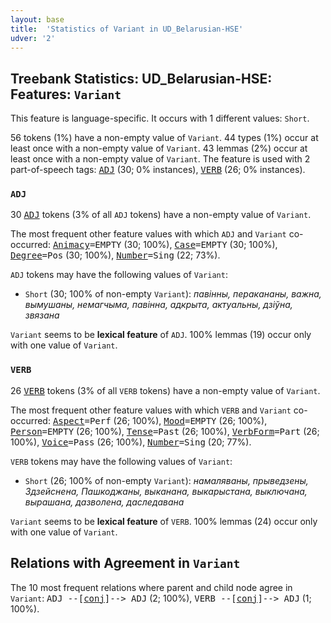 ```yaml
---
layout: base
title:  'Statistics of Variant in UD_Belarusian-HSE'
udver: '2'
---
```


## Treebank Statistics: UD_Belarusian-HSE: Features: `Variant`

This feature is language-specific.
It occurs with 1 different values: `Short`.

56 tokens (1%) have a non-empty value of `Variant`.
44 types (1%) occur at least once with a non-empty value of `Variant`.
43 lemmas (2%) occur at least once with a non-empty value of `Variant`.
The feature is used with 2 part-of-speech tags: <tt><a href="be_hse-pos-ADJ.html">ADJ</a></tt> (30; 0% instances), <tt><a href="be_hse-pos-VERB.html">VERB</a></tt> (26; 0% instances).

### `ADJ`

30 <tt><a href="be_hse-pos-ADJ.html">ADJ</a></tt> tokens (3% of all `ADJ` tokens) have a non-empty value of `Variant`.

The most frequent other feature values with which `ADJ` and `Variant` co-occurred: <tt><a href="be_hse-feat-Animacy.html">Animacy</a></tt><tt>=EMPTY</tt> (30; 100%), <tt><a href="be_hse-feat-Case.html">Case</a></tt><tt>=EMPTY</tt> (30; 100%), <tt><a href="be_hse-feat-Degree.html">Degree</a></tt><tt>=Pos</tt> (30; 100%), <tt><a href="be_hse-feat-Number.html">Number</a></tt><tt>=Sing</tt> (22; 73%).

`ADJ` tokens may have the following values of `Variant`:

* `Short` (30; 100% of non-empty `Variant`): <em>павінны, перакананы, важна, вымушаны, немагчыма, павінна, адкрыта, актуальны, дзіўна, звязана</em>

`Variant` seems to be **lexical feature** of `ADJ`. 100% lemmas (19) occur only with one value of `Variant`.

### `VERB`

26 <tt><a href="be_hse-pos-VERB.html">VERB</a></tt> tokens (3% of all `VERB` tokens) have a non-empty value of `Variant`.

The most frequent other feature values with which `VERB` and `Variant` co-occurred: <tt><a href="be_hse-feat-Aspect.html">Aspect</a></tt><tt>=Perf</tt> (26; 100%), <tt><a href="be_hse-feat-Mood.html">Mood</a></tt><tt>=EMPTY</tt> (26; 100%), <tt><a href="be_hse-feat-Person.html">Person</a></tt><tt>=EMPTY</tt> (26; 100%), <tt><a href="be_hse-feat-Tense.html">Tense</a></tt><tt>=Past</tt> (26; 100%), <tt><a href="be_hse-feat-VerbForm.html">VerbForm</a></tt><tt>=Part</tt> (26; 100%), <tt><a href="be_hse-feat-Voice.html">Voice</a></tt><tt>=Pass</tt> (26; 100%), <tt><a href="be_hse-feat-Number.html">Number</a></tt><tt>=Sing</tt> (20; 77%).

`VERB` tokens may have the following values of `Variant`:

* `Short` (26; 100% of non-empty `Variant`): <em>намаляваны, прыведзены, Здзейснена, Пашкоджаны, выканана, выкарыстана, выключана, вырашана, дазволена, даследавана</em>

`Variant` seems to be **lexical feature** of `VERB`. 100% lemmas (24) occur only with one value of `Variant`.

## Relations with Agreement in `Variant`

The 10 most frequent relations where parent and child node agree in `Variant`:
<tt>ADJ --[<tt><a href="be_hse-dep-conj.html">conj</a></tt>]--> ADJ</tt> (2; 100%),
<tt>VERB --[<tt><a href="be_hse-dep-conj.html">conj</a></tt>]--> ADJ</tt> (1; 100%).

